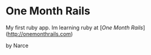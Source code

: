 # One Month Rails

My first ruby app. Im learning ruby at 
[*One Month Rails*] (http://onemonthrails.com)

by Narce